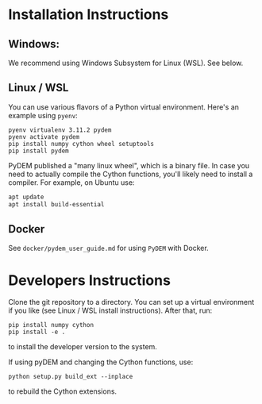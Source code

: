 # Installation Instructions

## Windows:
We recommend using Windows Subsystem for Linux (WSL). See below.

## Linux / WSL

You can use various flavors of a Python virtual environment. Here's an example using `pyenv`:
```
pyenv virtualenv 3.11.2 pydem
pyenv activate pydem
pip install numpy cython wheel setuptools
pip install pydem
```

PyDEM published a "many linux wheel", which is a binary file. In case you need to actually compile the Cython functions, you'll likely need to install a compiler. For example, on Ubuntu use:

```bash
apt update
apt install build-essential
```

## Docker
See `docker/pydem_user_guide.md` for using `PyDEM` with Docker.

# Developers Instructions

Clone the git repository to a directory. You can set up a virtual environment if you like (see Linux / WSL install instructions). After that, run:
```
pip install numpy cython
pip install -e .
```

to install the developer version to the system.

If using pyDEM and changing the Cython functions, use:

```
python setup.py build_ext --inplace
```

to rebuild the Cython extensions.
